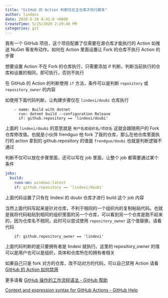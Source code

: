 ```yaml
---
title: "GitHub 的 Action 判断仅在主仓库才执行脚本"
author: lindexi
date: 2020-5-26 8:41:0 +0800
CreateTime: 5/25/2020 2:29:40 PM
categories: git
---
```


我有一个 GitHub 项目，这个项目配置了仅需要在源仓库才能执行的 Action 如推送 NuGet 等发布动作。如何在 Action 里面设置让 Fork 的仓库不执行 Action 的步骤

<!--more-->


<!-- CreateTime:5/25/2020 2:29:40 PM -->

<!-- 发布 -->

想要设置 Action 不在 Fork 的仓库执行，只需要添加 if 判断，判断当前执行的仓库和设置的相同，即可执行，否则不执行

在 GitHub 的 Action 的判断使用 `if` 方法，条件可以是判断 `repository` 或 `repository_owner` 的内容

如使用下面代码判断，让构建步骤仅在 `lindexi/doubi` 仓库执行

```
    - name: Build with dotnet
      run: dotnet build --configuration Release
      if: github.repository == 'lindexi/doubi'
```

上面的 `lindexi/doubi` 的意思就是 `用户名或组织名/项目名` 这就会跟随用户的 Fork 仓库修改值。也就是小伙伴 frendguo 他 fork 了我的仓库，那么在他仓库里面执行的 action 拿到的 github.repository 的值是 `frendguo/doubi` 也就是判断逻辑不通过

判断不仅可以放在步骤里面，还可以写在 job 里面，让整个 job 都需要通过某个条件

```yaml
jobs:
  build:
    runs-on: windows-latest
    if: github.repository == 'lindexi/doubi'
```

上面代码设置了只有在 lindexi 的 doubi 仓库才进行 build 这个 job 内容

当然上面代码写起来是针对仓库，不利于相同的一个组织内的复制粘贴代码。也就是我将代码粘贴到相同的组织里面的另一个仓库，可以看到另一个仓库是跑不起来的，因为仓库名不相同，此时可以尝试使用 `repository_owner` 这个值替换，请看代码

```
    if: github.repository_owner == 'lindexi'
```

上面代码判断的是只要拥有者是 lindexi 就执行。这里的 repository_owner 的值可以是用户也可以是组织，具体和仓库所在的拥有者相关

如果自己只是 fork 对方的仓库，改不动对方的代码，可以自己禁用 Action 请看 [GitHub 的 Action 如何禁用](https://blog.lindexi.com/post/GitHub-%E7%9A%84-Action-%E5%A6%82%E4%BD%95%E7%A6%81%E7%94%A8.html )

更多请看 [GitHub 操作的工作流程语法 - GitHub 帮助](https://help.github.com/cn/actions/reference/workflow-syntax-for-github-actions )

[Context and expression syntax for GitHub Actions - GitHub Help](https://help.github.com/en/actions/reference/context-and-expression-syntax-for-github-actions )


